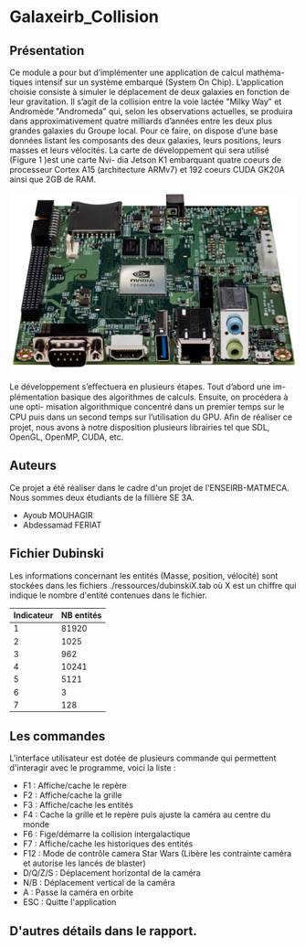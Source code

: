 # Galaxeirb_Collision

## Présentation
Ce module a pour but d’implémenter une application de calcul mathéma- tiques intensif sur un système embarqué (System On Chip). L’application choisie consiste à simuler le déplacement de deux galaxies en fonction de leur gravitation. Il s’agit de la collision entre la voie lactée "Milky Way" et Andromède "Andromeda" qui, selon les observations actuelles, se produira dans approximativement quatre milliards d’années entre les deux plus grandes galaxies du Groupe local. Pour ce faire, on dispose d’une base données listant les composants des deux galaxies, leurs positions, leurs masses et leurs vélocités.
La carte de développement qui sera utilisé (Figure 1 )est une carte Nvi- dia Jetson K1 embarquant quatre coeurs de processeur Cortex A15 (architecture ARMv7) et 192 coeurs CUDA GK20A ainsi que 2GB de RAM.

![alt text](img.png) 

Le développement s’eﬀectuera en plusieurs étapes. Tout d’abord une im- plémentation basique des algorithmes de calculs. Ensuite, on procédera à une opti- misation algorithmique concentré dans un premier temps sur le CPU puis dans un second temps sur l’utilisation du GPU. Aﬁn de réaliser ce projet, nous avons à notre disposition plusieurs librairies tel que SDL, OpenGL, OpenMP, CUDA, etc.


## Auteurs
Ce projet a été réaliser dans le cadre d'un projet de l'ENSEIRB-MATMECA. Nous sommes deux étudiants de la fillière SE 3A.
* Ayoub MOUHAGIR
* Abdessamad FERIAT


## Fichier Dubinski
Les informations concernant les entités (Masse, position, vélocité) sont stockées dans les fichiers ./ressources/dubinskiX.tab où X est un chiffre qui indique le nombre d'entité contenues dans le fichier.

| Indicateur | NB entités |
| --------- | --- |
| 1 | 81920 |
| 2 | 1025 |
| 3 | 962 |
| 4 | 10241 |
| 5 | 5121 |
| 6 | 3 |
| 7 | 128 |


## Les commandes
L'interface utilisateur est dotée de plusieurs commande qui permettent d'interagir avec le programme, voici la liste :
* F1 : Affiche/cache le repère
* F2 : Affiche/cache la grille
* F3 : Affiche/cache les entités
* F4 : Cache la grille et le repère puis ajuste la caméra au centre du monde
* F6 : Fige/démarre la collision intergalactique
* F7 : Affiche/cache les historiques des entités
* F12 : Mode de contrôle camera Star Wars (Libère les contrainte caméra et autorise les lancés de blaster)
* D/Q/Z/S : Déplacement horizontal de la caméra
* N/B : Déplacement vertical de la caméra
* A : Passe la caméra en orbite 
* ESC : Quitte l'application

## D'autres détails dans le rapport.
